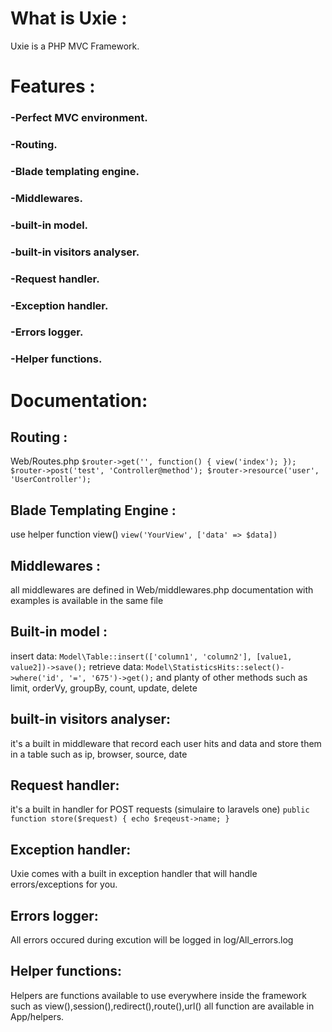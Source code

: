 # What is Uxie :

Uxie is a PHP MVC Framework.

# Features :
### -Perfect MVC environment.
### -Routing.
### -Blade templating engine.
### -Middlewares.
### -built-in model.
### -built-in visitors analyser.
### -Request handler.
### -Exception handler.
### -Errors logger.
### -Helper functions.

# Documentation:
## Routing :
Web/Routes.php
`$router->get('', function() {
  view('index');
});
$router->post('test', 'Controller@method');
$router->resource('user', 'UserController');
`
## Blade Templating Engine :
use helper function view()
`view('YourView', ['data' => $data])`
## Middlewares :
all middlewares are defined in Web/middlewares.php
documentation with examples is available in the same file
## Built-in model :
insert data:
`Model\Table::insert(['column1', 'column2'], [value1, value2])->save();`
retrieve data:
`Model\StatisticsHits::select()->where('id', '=', '675')->get();`
and planty of other methods such as limit, orderVy, groupBy, count, update, delete
## built-in visitors analyser:
it's a built in middleware that record each user hits and data and store them in a table 
such as ip, browser, source, date
## Request handler:
it's a built in handler for POST requests (simulaire to laravels one)
`public function store($request)
{
  echo $reqeust->name;
}`
## Exception handler:
Uxie comes with a built in exception handler that will handle errors/exceptions for you.
## Errors logger:
All errors occured during excution will be logged in log/All_errors.log
## Helper functions:
Helpers are functions available to use everywhere inside the framework such as view(),session(),redirect(),route(),url()
all function are available in App/helpers.
